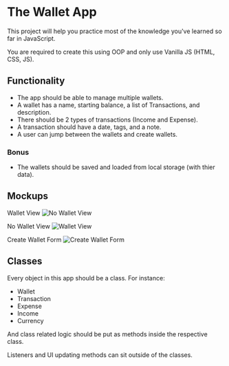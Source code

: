 # The Wallet App

This project will help you practice most of the knowledge you've learned so far in JavaScript.


You are required to create this using OOP and only use Vanilla JS (HTML, CSS, JS).

## Functionality
- The app should be able to manage multiple wallets.
- A wallet has a name, starting balance, a list of Transactions, and description.
- There should be 2 types of transactions (Income and Expense).
- A transaction should have a date, tags, and a note.
- A user can jump between the wallets and create wallets.

### Bonus
- The wallets should be saved and loaded from local storage (with thier data).

## Mockups
Wallet View
![No Wallet View](https://github.com/ReCoded-Org/iq-bootcamp-wallet-project-students/blob/master/mockups/no-wallet-view.jpg?raw=true)

No Wallet View
![Wallet View](https://github.com/ReCoded-Org/iq-bootcamp-wallet-project-students/blob/master/mockups/wallet-view.jpg?raw=true)

Create Wallet Form
![Create Wallet Form](https://github.com/ReCoded-Org/iq-bootcamp-wallet-project-students/blob/master/mockups/create-wallet-form.jpg?raw=true)


## Classes
Every object in this app should be a class. For instance:
- Wallet
- Transaction
- Expense
- Income
- Currency

And class related logic should be put as methods inside the respective class.

Listeners and UI updating methods can sit outside of the classes.
